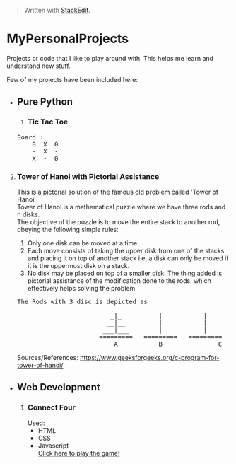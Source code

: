 


> Written with [StackEdit](https://stackedit.io/).
# MyPersonalProjects
Projects  or code that I like to play around with. This helps me learn and understand new stuff.

Few of my projects have been included here:

  * ## Pure Python
    1. ### Tic Tac Toe
    <pre>Board :   
        0  X  0   
        -  X  -   
        X  -  0 </pre>  
   2. ### Tower of Hanoi with Pictorial Assistance
      This is a pictorial solution of the famous old problem called 'Tower of Hanoi'    
      Tower of Hanoi is a mathematical puzzle where we have three rods and n disks.    
      The objective of the puzzle is to move the entire stack to another rod,  
      obeying the following simple rules: </p> 
        1.  Only one disk can be moved at a time.
        2.  Each move consists of taking the upper disk from one of the stacks and placing it on top of another stack i.e. a disk can only be moved if it is the uppermost disk on a stack.
        3.  No disk may be placed on top of a smaller disk. The thing added is pictorial assistance of the modification done to the rods, which effectively helps solving the problem.

       <pre>The Rods with 3 disc is depicted as
			
				               _|_   	    |    	    |
				              __|__  	    |    	    |
				             ___|___ 	    |    	    |
				            =========	=========	=========
				                A           B               C</pre>
        Sources/References: https://www.geeksforgeeks.org/c-program-for-tower-of-hanoi/

 - ## Web Development
	 1. ### Connect Four
		 Used:
		 - HTML
		 - CSS
		 - Javascript  
[Click here to play the game!](https://ravengineer.github.io/MyPersonalProjects/WebDevelopment/ConnectFour/)

